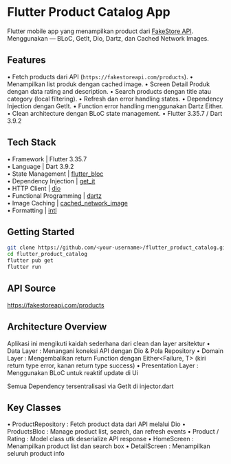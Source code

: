 # Flutter Product Catalog App
Flutter mobile app yang menampilkan product dari [FakeStore API](https://fakestoreapi.com/products).  
Menggunakan — BLoC, GetIt, Dio, Dartz, dan Cached Network Images.


## Features
• Fetch products dari API (`https://fakestoreapi.com/products`).
• Menampilkan list produk dengan cached image.
• Screen Detail Produk dengan data rating and description.
• Search products dengan title atau category (local filtering).
• Refresh dan error handling states.
• Dependency Injection dengan GetIt.
• Function error handling menggunakan Dartz Either.
• Clean architecture dengan BLoC state management.
• Flutter 3.35.7 / Dart 3.9.2


## Tech Stack
• Framework | Flutter 3.35.7<br/>
• Language | Dart 3.9.2 <br/>
• State Management | [flutter_bloc](https://pub.dev/packages/flutter_bloc) <br/>
• Dependency Injection | [get_it](https://pub.dev/packages/get_it) <br/>
• HTTP Client | [dio](https://pub.dev/packages/dio) <br/>
• Functional Programming | [dartz](https://pub.dev/packages/dartz) <br/>
• Image Caching | [cached_network_image](https://pub.dev/packages/cached_network_image)<br/>
• Formatting | [intl](https://pub.dev/packages/intl)<br/>


## Getting Started
```bash
git clone https://github.com/<your-username>/flutter_product_catalog.git
cd flutter_product_catalog
flutter pub get
flutter run
```


## API Source
https://fakestoreapi.com/products


## Architecture Overview
Aplikasi ini mengikuti kaidah sederhana dari clean dan layer arsitektur
• Data Layer : Menangani koneksi API dengan Dio & Pola Repository 
• Domain Layer : Mengembalikan return Function dengan Either<Failure, T> (kiri return type error, kanan return type success)
• Presentation Layer : Menggunakan BLoC untuk reaktif update di Ui

Semua Dependency tersentralisasi via GetIt di injector.dart


## Key Classes
• ProductRepository : Fetch product data dari API melalui Dio
• ProductsBloc : Manage product list, search, dan refresh events
• Product / Rating : Model class utk deserialize API response
• HomeScreen : Menampilkan product list dan search box
• DetailScreen : Menampilkan seluruh product info


